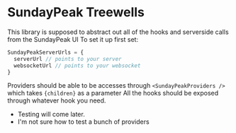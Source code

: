 # SundayPeak Treewells

This library is supposed to abstract out all of the hooks and serverside calls from the SundayPeak UI
To set it up first set:

```Javascript
SundayPeakServerUrls = {
  serverUrl // points to your server
  websocketUrl // points to your websocket
}
```

Providers should be able to be accesses through `<SundayPeakProviders />` which takes `{children}` as a parameter
All the hooks should be exposed through whatever hook you need.

- Testing will come later.
- I'm not sure how to test a bunch of providers
